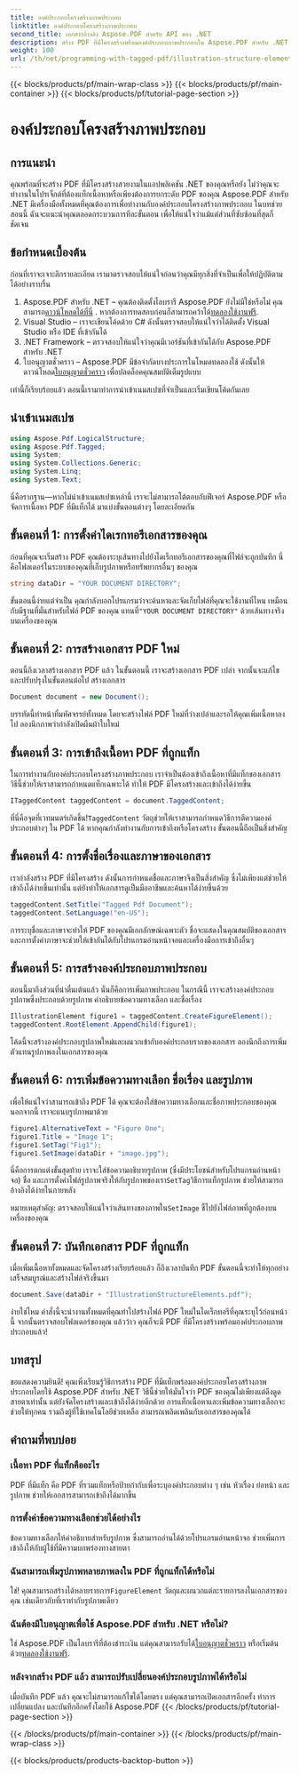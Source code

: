 ```yaml
---
title: องค์ประกอบโครงสร้างภาพประกอบ
linktitle: องค์ประกอบโครงสร้างภาพประกอบ
second_title: เอกสารอ้างอิง Aspose.PDF สำหรับ API ของ .NET
description: สร้าง PDF ที่มีโครงสร้างพร้อมองค์ประกอบภาพประกอบใน Aspose.PDF สำหรับ .NET โดยทำตามบทช่วยสอนทีละขั้นตอนของเรา
weight: 100
url: /th/net/programming-with-tagged-pdf/illustration-structure-elements/
---
```


{{< blocks/products/pf/main-wrap-class >}}
{{< blocks/products/pf/main-container >}}
{{< blocks/products/pf/tutorial-page-section >}}

# องค์ประกอบโครงสร้างภาพประกอบ

## การแนะนำ

คุณพร้อมที่จะสร้าง PDF ที่มีโครงสร้างสวยงามในแอปพลิเคชัน .NET ของคุณหรือยัง ไม่ว่าคุณจะทำงานในโปรเจ็กต์ที่ต้องแท็กเนื้อหาหรือเพียงต้องการยกระดับ PDF ของคุณ Aspose.PDF สำหรับ .NET มีเครื่องมือทั้งหมดที่คุณต้องการเพื่อทำงานกับองค์ประกอบโครงสร้างภาพประกอบ ในบทช่วยสอนนี้ ฉันจะแนะนำคุณตลอดกระบวนการทีละขั้นตอน เพื่อให้แน่ใจว่าแม้แต่ส่วนที่ซับซ้อนที่สุดก็ชัดเจน

## ข้อกำหนดเบื้องต้น

ก่อนที่เราจะเจาะลึกรายละเอียด เรามาตรวจสอบให้แน่ใจก่อนว่าคุณมีทุกสิ่งที่จำเป็นเพื่อให้ปฏิบัติตามได้อย่างราบรื่น

1.  Aspose.PDF สำหรับ .NET – คุณต้องติดตั้งไลบรารี Aspose.PDF ยังไม่มีใช่หรือไม่ คุณสามารถ[ดาวน์โหลดได้ที่นี่](https://releases.aspose.com/pdf/net/) . หากต้องการทดสอบก่อนก็สามารถคว้าได้[ทดลองใช้งานฟรี](https://releases.aspose.com/).
2. Visual Studio – เราจะเขียนโค้ดด้วย C# ดังนั้นตรวจสอบให้แน่ใจว่าได้ติดตั้ง Visual Studio หรือ IDE ที่เข้ากันได้
3. .NET Framework – ตรวจสอบให้แน่ใจว่าคุณมีเวอร์ชันที่เข้ากันได้กับ Aspose.PDF สำหรับ .NET
4.  ใบอนุญาตชั่วคราว – Aspose.PDF มีข้อจำกัดบางประการในโหมดทดลองใช้ ดังนั้นให้ดาวน์โหลด[ใบอนุญาตชั่วคราว](https://purchase.aspose.com/temporary-license/) เพื่อปลดล็อคคุณสมบัติเต็มรูปแบบ

เท่านี้ก็เรียบร้อยแล้ว ตอนนี้เรามาทำการนำเข้าเนมสเปซที่จำเป็นและเริ่มเขียนโค้ดกันเลย

## นำเข้าเนมสเปซ

```csharp
using Aspose.Pdf.LogicalStructure;
using Aspose.Pdf.Tagged;
using System;
using System.Collections.Generic;
using System.Linq;
using System.Text;
```

นี่คือรากฐาน—หากไม่นำเข้าเนมสเปซเหล่านี้ เราจะไม่สามารถโต้ตอบกับฟีเจอร์ Aspose.PDF หรือจัดการเนื้อหา PDF ที่มีแท็กได้ มาแบ่งขั้นตอนต่างๆ โดยละเอียดกัน

## ขั้นตอนที่ 1: การตั้งค่าไดเรกทอรีเอกสารของคุณ

ก่อนที่คุณจะเริ่มสร้าง PDF คุณต้องระบุเส้นทางไปยังไดเร็กทอรีเอกสารของคุณที่ไฟล์จะถูกบันทึก นี่คือโฟลเดอร์ในระบบของคุณที่เก็บรูปภาพหรือทรัพยากรอื่นๆ ของคุณ

```csharp
string dataDir = "YOUR DOCUMENT DIRECTORY";
```

 ขั้นตอนนี้ง่ายแต่จำเป็น คุณกำลังบอกโปรแกรมว่าจะค้นหาและจัดเก็บไฟล์ที่คุณจะใช้งานที่ไหน เหมือนกับมีฐานที่มั่นสำหรับไฟล์ PDF ของคุณ แทนที่`"YOUR DOCUMENT DIRECTORY"` ด้วยเส้นทางจริงบนเครื่องของคุณ

## ขั้นตอนที่ 2: การสร้างเอกสาร PDF ใหม่

ตอนนี้ถึงเวลาสร้างเอกสาร PDF แล้ว ในขั้นตอนนี้ เราจะสร้างเอกสาร PDF เปล่า จากนั้นจะแก้ไขและปรับปรุงในขั้นตอนต่อไป
 สร้างเอกสาร

```csharp
Document document = new Document();
```

บรรทัดนี้ทำหน้าที่มหัศจรรย์ทั้งหมด โดยจะสร้างไฟล์ PDF ใหม่ที่ว่างเปล่าและรอให้คุณเพิ่มเนื้อหาลงไป ลองนึกภาพว่ากำลังเปิดผืนผ้าใบใหม่

## ขั้นตอนที่ 3: การเข้าถึงเนื้อหา PDF ที่ถูกแท็ก

ในการทำงานกับองค์ประกอบโครงสร้างภาพประกอบ เราจำเป็นต้องเข้าถึงเนื้อหาที่มีแท็กของเอกสาร วิธีนี้ช่วยให้เราสามารถกำหนดแท็กเฉพาะได้ ทำให้ PDF มีโครงสร้างและเข้าถึงได้ง่ายขึ้น

```csharp
ITaggedContent taggedContent = document.TaggedContent;
```

 ที่นี่คือจุดที่เวทมนตร์เกิดขึ้น!`TaggedContent` วัตถุช่วยให้เราสามารถกำหนดวิธีการตีความองค์ประกอบต่างๆ ใน PDF ได้ หากคุณกำลังทำงานกับการเข้าถึงหรือโครงสร้าง ขั้นตอนนี้ถือเป็นสิ่งสำคัญ

## ขั้นตอนที่ 4: การตั้งชื่อเรื่องและภาษาของเอกสาร

เรากำลังสร้าง PDF ที่มีโครงสร้าง ดังนั้นการกำหนดชื่อและภาษาจึงเป็นสิ่งสำคัญ ซึ่งไม่เพียงแต่ช่วยให้เข้าถึงได้ง่ายขึ้นเท่านั้น แต่ยังทำให้เอกสารดูเป็นมืออาชีพและค้นหาได้ง่ายขึ้นด้วย

```csharp
taggedContent.SetTitle("Tagged Pdf Document");
taggedContent.SetLanguage("en-US");
```

การระบุชื่อและภาษาจะทำให้ PDF ของคุณมีเอกลักษณ์เฉพาะตัว ชื่อจะแสดงในคุณสมบัติของเอกสาร และการตั้งค่าภาษาจะช่วยให้เข้ากันได้กับโปรแกรมอ่านหน้าจอและเครื่องมือการเข้าถึงอื่นๆ

## ขั้นตอนที่ 5: การสร้างองค์ประกอบภาพประกอบ

ตอนนี้มาถึงส่วนที่น่าตื่นเต้นแล้ว นั่นก็คือการเพิ่มภาพประกอบ ในกรณีนี้ เราจะสร้างองค์ประกอบรูปภาพซึ่งประกอบด้วยรูปภาพ คำอธิบายข้อความทางเลือก และชื่อเรื่อง

```csharp
IllustrationElement figure1 = taggedContent.CreateFigureElement();
taggedContent.RootElement.AppendChild(figure1);
```

โค้ดนี้จะสร้างองค์ประกอบรูปภาพใหม่และผนวกเข้ากับองค์ประกอบรากของเอกสาร ลองนึกถึงการเพิ่มตัวแทนรูปภาพลงในเอกสารของคุณ

## ขั้นตอนที่ 6: การเพิ่มข้อความทางเลือก ชื่อเรื่อง และรูปภาพ

เพื่อให้แน่ใจว่าสามารถเข้าถึง PDF ได้ คุณจะต้องใส่ข้อความทางเลือกและชื่อภาพประกอบของคุณ นอกจากนี้ เราจะแนบรูปภาพมาด้วย

```csharp
figure1.AlternativeText = "Figure One";
figure1.Title = "Image 1";
figure1.SetTag("Fig1");
figure1.SetImage(dataDir + "image.jpg");
```

 นี่คือการตกแต่งขั้นสุดท้าย เราจะใส่ข้อความอธิบายรูปภาพ (ซึ่งมีประโยชน์สำหรับโปรแกรมอ่านหน้าจอ) ชื่อ และการตั้งค่าไฟล์รูปภาพจริงให้กับรูปภาพของเรา`SetTag`วิธีการแท็กรูปภาพ ช่วยให้สามารถอ้างอิงได้ง่ายในภายหลัง

 หมายเหตุสำคัญ: ตรวจสอบให้แน่ใจว่าเส้นทางของภาพใน`SetImage` ชี้ไปยังไฟล์ภาพที่ถูกต้องบนเครื่องของคุณ

## ขั้นตอนที่ 7: บันทึกเอกสาร PDF ที่ถูกแท็ก

เมื่อเพิ่มเนื้อหาทั้งหมดและจัดโครงสร้างเรียบร้อยแล้ว ก็ถึงเวลาบันทึก PDF ขั้นตอนนี้จะทำให้ทุกอย่างเสร็จสมบูรณ์และสร้างไฟล์จริงขึ้นมา

```csharp
document.Save(dataDir + "IllustrationStructureElements.pdf");
```

ง่ายใช่ไหม คำสั่งนี้จะนำงานทั้งหมดที่คุณทำไปสร้างไฟล์ PDF ใหม่ในไดเร็กทอรีที่คุณระบุไว้ก่อนหน้านี้ จากนั้นตรวจสอบโฟลเดอร์ของคุณ แล้วว้าว คุณก็จะมี PDF ที่มีโครงสร้างพร้อมองค์ประกอบภาพประกอบแล้ว!

## บทสรุป

ขอแสดงความยินดี! คุณเพิ่งเรียนรู้วิธีการสร้าง PDF ที่มีแท็กพร้อมองค์ประกอบโครงสร้างภาพประกอบโดยใช้ Aspose.PDF สำหรับ .NET วิธีนี้ช่วยให้มั่นใจว่า PDF ของคุณไม่เพียงแต่ดึงดูดสายตาเท่านั้น แต่ยังจัดโครงสร้างและเข้าถึงได้ง่ายอีกด้วย การแท็กเนื้อหาและเพิ่มข้อความทางเลือกจะช่วยให้ทุกคน รวมถึงผู้ที่ใช้เทคโนโลยีช่วยเหลือ สามารถเพลิดเพลินกับเอกสารของคุณได้

## คำถามที่พบบ่อย

### เนื้อหา PDF ที่แท็กคืออะไร
PDF ที่มีแท็ก คือ PDF ที่รวมแท็กหรือป้ายกำกับเพื่อระบุองค์ประกอบต่าง ๆ เช่น หัวเรื่อง ย่อหน้า และรูปภาพ ช่วยให้เอกสารสามารถเข้าถึงได้มากขึ้น

### การตั้งค่าข้อความทางเลือกช่วยได้อย่างไร
ข้อความทางเลือกให้คำอธิบายสำหรับรูปภาพ ซึ่งสามารถอ่านได้ด้วยโปรแกรมอ่านหน้าจอ ช่วยเพิ่มการเข้าถึงให้กับผู้ใช้ที่มีความบกพร่องทางสายตา

### ฉันสามารถเพิ่มรูปภาพหลายภาพลงใน PDF ที่ถูกแท็กได้หรือไม่
 ใช่! คุณสามารถสร้างได้หลายรายการ`FigureElement` วัตถุและผนวกแต่ละรายการลงในเอกสารของคุณ เช่นเดียวกับที่เราทำกับรูปภาพเดียว

### ฉันต้องมีใบอนุญาตเพื่อใช้ Aspose.PDF สำหรับ .NET หรือไม่?
 ใช่ Aspose.PDF เป็นไลบรารีที่ต้องชำระเงิน แต่คุณสามารถรับได้[ใบอนุญาตชั่วคราว](https://purchase.aspose.com/temporary-license/) หรือเริ่มต้นด้วย[ทดลองใช้งานฟรี](https://releases.aspose.com/).

### หลังจากสร้าง PDF แล้ว สามารถปรับเปลี่ยนองค์ประกอบรูปภาพได้หรือไม่
เมื่อบันทึก PDF แล้ว คุณจะไม่สามารถแก้ไขได้โดยตรง แต่คุณสามารถเปิดเอกสารอีกครั้ง ทำการเปลี่ยนแปลง และบันทึกอีกครั้งโดยใช้ Aspose.PDF
{{< /blocks/products/pf/tutorial-page-section >}}

{{< /blocks/products/pf/main-container >}}
{{< /blocks/products/pf/main-wrap-class >}}

{{< blocks/products/products-backtop-button >}}
